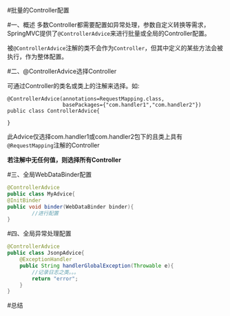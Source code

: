 #批量的Controller配置

#一、概述
多数Controller都需要配置如异常处理，参数自定义转换等需求，SpringMVC提供了`@ControllerAdvice`来进行批量或全局的Controller配置。

被`@ControllerAdvice`注解的类不会作为`Controller`，但其中定义的某些方法会被执行，作为整体配置。

#二、@ControllerAdvice选择Controller

可通过Controller的类名或类上的注解来选择。如:

~~~
@ControllerAdvice(annotations=RequestMapping.class,
				  basePackages={"com.handler1","com.handler2"})
public class ControllerAdvice{

}
~~~
此Advice仅选择com.handler1或com.handler2包下的且类上具有`@RequestMapping`注解的Controller

**若注解中无任何值，则选择所有Controller**



#三、全局WebDataBinder配置

~~~java
@ControllerAdvice
public class MyAdvice{
@InitBinder
public void binder(WebDataBinder binder){
		//进行配置
}
~~~

#四、全局异常处理配置

~~~java
@ControllerAdvice
public class JsonpAdvice{
	@ExceptionHandler
	public String handlerGlobalException(Throwable e){
		//记录日志之类。。。
		return "error";
	}
}
~~~

#总结
